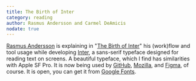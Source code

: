 ```yaml
---
title: The Birth of Inter
category: reading
author: Rasmus Andersson and Carmel DeAmicis
nodate: true
---
```

[Rasmus Andersson](https://rsms.me) is explaining in "[The Birth of Inter](https://www.figma.com/blog/the-birth-of-inter/)" his (work)flow and tool usage while developing [Inter](https://rsms.me/inter/), a sans-serif typeface designed for reading text on screens. 
A beautiful typeface, which I find has similarities with Apple SF Pro. It is now being used by [GitHub](https://github.com), [Mozilla](https://mozilla.design), and [Figma](http://figma.com), of course. It is open, you can get it from [Google Fonts](https://fonts.google.com/specimen/Inter).